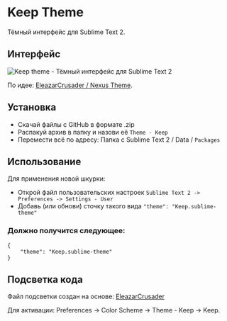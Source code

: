 # Keep Theme

Тёмный интерфейс для Sublime Text 2.

## Интерфейс
![Keep theme - Тёмный интерфейс для Sublime Text 2](https://raw.github.com/keepit/keep-theme/master/keep-theme.png)

По идее: [EleazarCrusader / Nexus Theme](https://github.com/EleazarCrusader/nexus-theme/).

## Установка

* Скачай файлы с GitHub в формате .zip
* Распакуй архив в папку и назови её `Theme - Keep`
* Перемести всё по адресу: Папка с Sublime Text 2 / Data / `Packages`

## Использование

Для применения новой шкурки:

* Открой файл пользовательских настроек `Sublime Text 2 -> Preferences -> Settings - User`
* Добавь (или обнови) сточку такого вида `"theme": "Keep.sublime-theme"`

### Должно получится следующее:

    {
        "theme": "Keep.sublime-theme"
    }

## Подсветка кода

Файл подсветки создан на основе: [EleazarCrusader](https://github.com/EleazarCrusader/nexus-theme/blob/master/Nexus.tmTheme)

Для активации: Preferences -> Color Scheme -> Theme - Keep -> Keep.